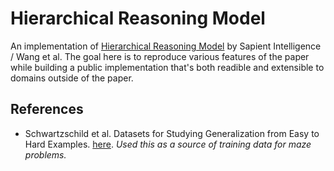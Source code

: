 # Hierarchical Reasoning Model

An implementation of [Hierarchical Reasoning Model](https://arxiv.org/pdf/2506.21734) by Sapient Intelligence / Wang et al. The goal here is to reproduce various features of the paper while building a public implementation that's both readible and extensible to domains outside of the paper.

## References

- Schwartzschild et al. Datasets for Studying Generalization from Easy to Hard Examples. [here](https://arxiv.org/pdf/2108.06011). _Used this as a source of training data for maze problems._

